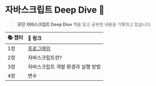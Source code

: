 # 자바스크립트 Deep Dive 🌊
> **모던 자바스크립트 Deep Dive** 책을 읽고 공부한 내용을 기록하고 있습니다.

|📚 챕터|🔗 링크|
|:------|:---|
|1장|[프로그래밍](https://github.com/jsDeepDive/chapter1)|
|2장|자바스크립트란?|
|3장|자바스크립트 개발 환경과 실행 방법|
|4장|변수|
